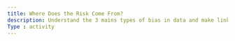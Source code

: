 ```yaml
---
title: Where Does the Risk Come From?
description: Understand the 3 mains types of bias in data and make links with examples in the field of Educations
Type : activity
---
```

